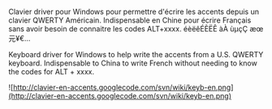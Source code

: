 Clavier driver pour Windows pour permettre d'écrire les accents depuis un clavier QWERTY Américain.
Indispensable en Chine pour écrire Français sans avoir besoin de connaitre les codes ALT+xxxx.
éèëêÉÈËÊ àÀ ùµçÇ æœ 元¥€...

Keyboard driver for Windows to help write the accents from a U.S. QWERTY keyboard.
Indispensable to China to write French without needing to know the codes for ALT + xxxx.

![http://clavier-en-accents.googlecode.com/svn/wiki/keyb-en.png](http://clavier-en-accents.googlecode.com/svn/wiki/keyb-en.png)